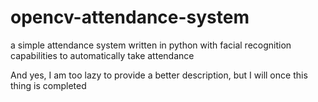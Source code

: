 # opencv-attendance-system
a simple attendance system written in python with facial recognition capabilities to automatically take attendance

And yes, I am too lazy to provide a better description, but I will once this thing is completed
